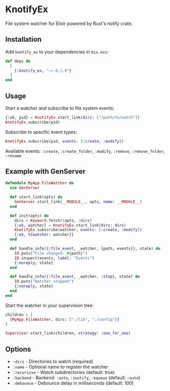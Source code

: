 # KnotifyEx

File system watcher for Elixir powered by Rust's notify crate.

## Installation

Add `knotify_ex` to your dependencies in `mix.exs`:

```elixir
def deps do
  [
    {:knotify_ex, "~> 0.1.0"}
  ]
end
```

## Usage

Start a watcher and subscribe to file system events:

```elixir
{:ok, pid} = KnotifyEx.start_link(dirs: ["/path/to/watch"])
KnotifyEx.subscribe(pid)
```

Subscribe to specific event types:

```elixir
KnotifyEx.subscribe(pid, events: [:create, :modify])
```

Available events: `:create`, `:create_folder`, `:modify`, `:remove`, `:remove_folder`, `:rename`

## Example with GenServer

```elixir
defmodule MyApp.FileWatcher do
  use GenServer

  def start_link(opts) do
    GenServer.start_link(__MODULE__, opts, name: __MODULE__)
  end

  def init(opts) do
    dirs = Keyword.fetch!(opts, :dirs)
    {:ok, watcher} = KnotifyEx.start_link(dirs: dirs)
    KnotifyEx.subscribe(watcher, events: [:create, :modify])
    {:ok, %{watcher: watcher}}
  end

  def handle_info({:file_event, _watcher, {path, events}}, state) do
    IO.puts("File changed: #{path}")
    IO.inspect(events, label: "Events")
    {:noreply, state}
  end

  def handle_info({:file_event, _watcher, :stop}, state) do
    IO.puts("Watcher stopped")
    {:noreply, state}
  end
end
```

Start the watcher in your supervision tree:

```elixir
children = [
  {MyApp.FileWatcher, dirs: ["./lib", "./config"]}
]

Supervisor.start_link(children, strategy: :one_for_one)
```

## Options

- `:dirs` - Directories to watch (required)
- `:name` - Optional name to register the watcher
- `:recursive` - Watch subdirectories (default: true)
- `:backend` - Backend: `:auto`, `:inotify`, `:kqueue` (default: `:auto`)
- `:debounce` - Debounce delay in milliseconds (default: 100)

